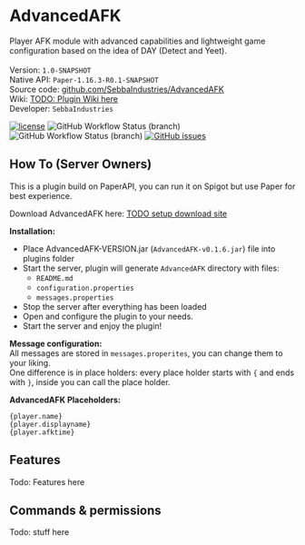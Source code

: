 # AdvancedAFK
Player AFK module with advanced capabilities and lightweight game configuration based on the idea of DAY (Detect and Yeet). <br>
<br>
Version: `1.0-SNAPSHOT`<br>
Native API: `Paper-1.16.3-R0.1-SNAPSHOT`<br>
Source code: <a href="https://github.com/SebbaIndustries/AdvancedAFK">github.com/SebbaIndustries/AdvancedAFK</a><br>
Wiki: <a href="#">TODO: Plugin Wiki here</a><br>
Developer: `SebbaIndustries` <br>


[![license](https://img.shields.io/badge/license-MIT-blue.svg)](https://opensource.org/licenses/mit-license.php)
![GitHub Workflow Status (branch)](https://img.shields.io/github/workflow/status/SebbaIndustries/AdvancedAFK/Java%20CI%20with%20Maven/master)
![GitHub Workflow Status (branch)](https://img.shields.io/github/workflow/status/SebbaIndustries/AdvancedAFK/CodeQL/master?label=codeQL)
[![GitHub issues](https://img.shields.io/github/issues/SebbaIndustries/Warps)](https://github.com/SebbaIndustries/AdvancedAFK/issues)

How To (Server Owners)
------
This is a plugin build on PaperAPI, you can run it on Spigot but use Paper for best experience.<br>

Download AdvancedAFK here: <a href="#">TODO setup download site</a>

<b>Installation:</b> 
- Place AdvancedAFK-VERSION.jar (`AdvancedAFK-v0.1.6.jar`) file into plugins folder
- Start the server, plugin will generate `AdvancedAFK` directory with files:
  * `README.md`
  * `configuration.properties`
  * `messages.properties`
- Stop the server after everything has been loaded
- Open and configure the plugin to your needs.
- Start the server and enjoy the plugin!

<b>Message configuration:</b>
<br>All messages are stored in `messages.properites`, you can change them to your liking.
<br>One difference is in place holders: every place holder starts with `{` and ends with `}`, inside you can call the place holder.

<b>AdvancedAFK Placeholders:</b> 
```
{player.name}
{player.displayname}
{player.afktime}
```

## Features

Todo: Features here

## Commands & permissions

Todo: stuff here